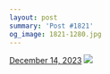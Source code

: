 ```yaml
---
layout: post
summary: 'Post #1821'
og_image: 1821-1280.jpg
---
```


<p>
  <time>
    <a href="/1821">December 14, 2023</a>
  </time>
  <a href="/1821">
    <img src="{{ site.assets_url }}/1821-640.jpg" srcset="{{ site.assets_url }}/1821-320.jpg 320w, {{ site.assets_url }}/1821-640.jpg 640w, {{ site.assets_url }}/1821-960.jpg 960w, {{ site.assets_url }}/1821-1280.jpg 1280w" sizes="(min-width: 700px) 50vw, calc(100vw - 2rem)" />
  </a>
</p>
